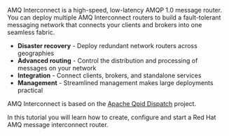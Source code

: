 AMQ Interconnect is a high-speed, low-latency AMQP 1.0 message router. You can deploy multiple AMQ Interconnect routers to build a fault-tolerant messaging network that connects your clients and brokers into one seamless fabric.

* **Disaster recovery** - Deploy redundant network routers across geographies
* **Advanced routing** - Control the distribution and processing of messages on your network
* **Integration** - Connect clients, brokers, and standalone services
* **Management** - Streamlined management makes large deployments practical

AMQ Interconnect is based on the [Apache Qpid Dispatch](https://qpid.apache.org/components/dispatch-router/) project.

In this tutorial you will learn how to create, configure and start a Red Hat AMQ message interconnect router.
